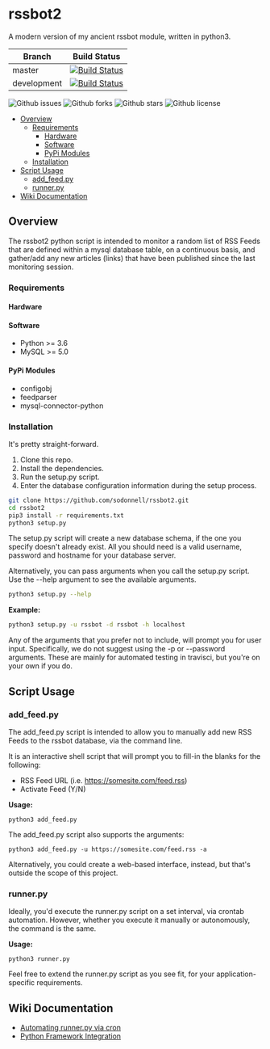 # rssbot2

A modern version of my ancient rssbot module, written in python3.

| Branch | Build Status |
|-|-|
| master | [![Build Status](https://travis-ci.org/sodonnell/rssbot2.svg?branch=master)](https://travis-ci.org/sodonnell/rssbot2) |
| development | [![Build Status](https://travis-ci.org/sodonnell/rssbot2.svg?branch=development)](https://travis-ci.org/sodonnell/rssbot2) |

![Github issues](https://img.shields.io/github/issues/sodonnell/rssbot2)
![Github forks](https://img.shields.io/github/forks/sodonnell/rssbot2)
![Github stars](https://img.shields.io/github/stars/sodonnell/rssbot2)
![Github license](https://img.shields.io/github/license/sodonnell/rssbot2)

<!-- TOC -->
- [Overview](#overview)
  - [Requirements](#requirements)
    - [Hardware](#hardware)
    - [Software](#software)
    - [PyPi Modules](#pypi-modules)
  - [Installation](#installation)
- [Script Usage](#script-usage)
  - [add_feed.py](#addfeedpy)
  - [runner.py](#runnerpy)
- [Wiki Documentation](#wiki-documentation)
<!-- /TOC -->

## Overview

The rssbot2 python script is intended to monitor a random list of RSS Feeds that are defined within a mysql database table, on a continuous basis, and gather/add any new articles (links) that have been published since the last monitoring session.

### Requirements

#### Hardware

#### Software

- Python >= 3.6
- MySQL >= 5.0

#### PyPi Modules

- configobj
- feedparser
- mysql-connector-python

### Installation

It's pretty straight-forward.

1) Clone this repo.
2) Install the dependencies.
3) Run the setup.py script.
4) Enter the database configuration information during the setup process.

```bash
git clone https://github.com/sodonnell/rssbot2.git
cd rssbot2
pip3 install -r requirements.txt
python3 setup.py
```

The setup.py script will create a new database schema, if the one you specify doesn't already exist. All you should need is a valid username, password and hostname for your database server.

Alternatively, you can pass arguments when you call the setup.py script. Use the --help argument to see the available arguments.

```bash
python3 setup.py --help
```

**Example:**

```bash
python3 setup.py -u rssbot -d rssbot -h localhost
```

Any of the arguments that you prefer not to include, will prompt you for user input. Specifically, we do not suggest using the -p or --password arguments. These are mainly for automated testing in travisci, but you're on your own if you do.

## Script Usage

### add_feed.py

The add_feed.py script is intended to allow you to manually add new RSS Feeds to the rssbot database, via the command line.

It is an interactive shell script that will prompt you to fill-in the blanks for the following:

- RSS Feed URL (i.e. https://somesite.com/feed.rss)
- Activate Feed (Y/N)

**Usage:**

```
python3 add_feed.py
```

The add_feed.py script also supports the arguments:

```
python3 add_feed.py -u https://somesite.com/feed.rss -a
```

Alternatively, you could create a web-based interface, instead, but that's outside the scope of this project.

### runner.py

Ideally, you'd execute the runner.py script on a set interval, via crontab automation. However, whether you execute it manually or autonomously, the command is the same.

**Usage:**

```
python3 runner.py
```

Feel free to extend the runner.py script as you see fit, for your application-specific requirements.

## Wiki Documentation

- [Automating runner.py via cron](https://github.com/sodonnell/rssbot2/wiki/Automating-runner.py-via-cron)
- [Python Framework Integration](https://github.com/sodonnell/rssbot2/wiki/Python-Framework-Integration)